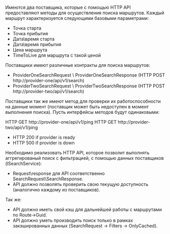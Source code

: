 Имеются два поставщика, которые с помощью HTTP API предоставляют методы для осуществления поиска маршрутов.
Каждый маршрут характеризуется следующими базовыми параметрами:
  - Точка старта
  - Точка прибытия
  - Дата\время старта
  - Дата\время прибытия
  - Цена маршрута
  - TimeToLive для маршрута с такой ценой

Поставщики имеют различные контракты для поиска маршрутов:
- ProviderOneSearchRequest \ ProviderOneSearchResponse (HTTP POST http://provider-one/api/v1/search)
- ProviderTwoSearchRequest \ ProviderTwoSearchResponse (HTTP POST http://provider-two/api/v1/search)

Поставщики так же имеют метод для проверки их работоспособности на данные момент (поставщик может быть недоступен в момент выполнения поиска).
Пусть интерфейсы методов будут одинаковыми:

HTTP GET http://provider-one/api/v1/ping
HTTP GET http://provider-two/api/v1/ping
  - HTTP 200 if provider is ready
  - HTTP 500 if provider is down
  

Необходимо реализовать HTTP API, которое позволит выполнять аггрегированый поиск с фильтрацией, с помощью данных поставщиков (ISearchService):
- Request\response для API соответственно SearchRequest\SearchResponse.
- API должно позволять проверить свою текущую доступность (аналогично каждому из поставщиков).

Так же:
- API должно иметь свой кэш для дальнейшей работы с маршрутами по Route->Guid.
- API должно уметь производить поиск только в рамках закэшированных данных (SearchRequest -> Filters -> OnlyCached).
